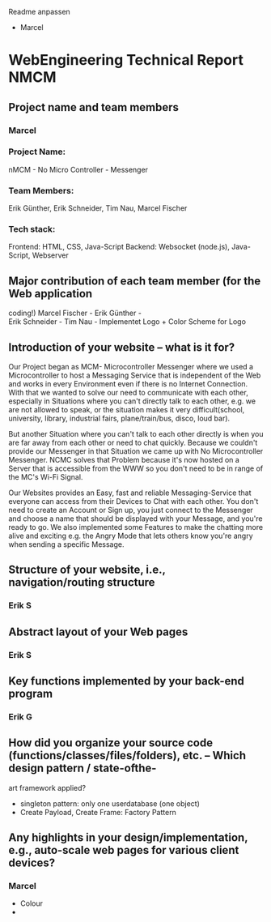 Readme anpassen
- Marcel

# WebEngineering Technical Report NMCM

## Project name and team members
### Marcel

### Project Name: 
nMCM - No Micro Controller - Messenger

### Team Members: 
Erik Günther, Erik Schneider, Tim Nau, Marcel Fischer

### Tech stack:
Frontend: HTML, CSS, Java-Script
Backend: Websocket (node.js), Java-Script, Webserver

## Major contribution of each team member (for the Web application
coding!)
Marcel Fischer - 
Erik Günther -   
Erik Schneider - 
Tim Nau - Implementet Logo + Color Scheme for Logo

## Introduction of your website – what is it for?
Our Project began as MCM- Microcontroller Messenger where we used a Microcontroller to host a Messaging Service that is independent of the Web and works in every Environment even if there is no Internet Connection. With that we wanted to solve our need to communicate with each other, especially in Situations where you can't directly talk to each other, e.g. we are not allowed to speak, or the situation makes it very difficult(school, university, library, industrial fairs, plane/train/bus, disco, loud bar).

But another Situation where you can't talk to each other directly is when you are far away from each other or need to chat quickly. Because we couldn't provide our Messenger in that Situation we came up with No Microcontroller Messenger. NCMC solves that Problem because it's now hosted on a Server that is accessible from the WWW so you don't need to be in range of the MC's Wi-Fi Signal.

Our Websites provides an Easy, fast and reliable Messaging-Service that everyone can access from their Devices to Chat with each other. You don't need to create an Account or Sign up, you just connect to the Messenger and choose a name that should be displayed with your Message, and you're ready to go. We also implemented some Features to make the chatting more alive and exciting e.g. the Angry Mode that lets others know you're angry when sending a specific Message.




## Structure of your website, i.e., navigation/routing structure
### Erik S

## Abstract layout of your Web pages
### Erik S

## Key functions implemented by your back-end program
### Erik G

## How did you organize your source code (functions/classes/files/folders), etc. – Which design pattern / state-ofthe-
art framework applied?
- singleton pattern: only one userdatabase (one object)
- Create Payload, Create Frame: Factory Pattern  


## Any highlights in your design/implementation, e.g., auto-scale web pages for various client devices?
### Marcel
- Colour
- 
